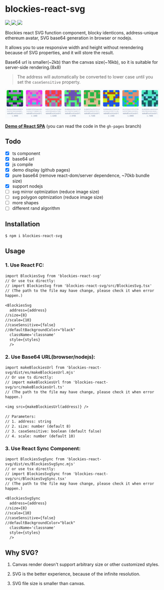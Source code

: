 # blockies-react-svg

<p >
  <a href="https://www.npmjs.com/package/blockies-react-svg" target="_blank">
    <img src="https://img.shields.io/npm/v/blockies-react-svg" />
  </a>
  <a href="https://www.npmjs.com/package/blockies-react-svg" target="_blank">
    <img src="https://img.shields.io/npm/dm/blockies-react-svg.svg" />
  </a>
    <a href="https://github.com/YYsuni/blockies-react-svg/blob/main/LICENSE" target="_blank">
    <img src="https://img.shields.io/npm/l/blockies-react-svg.svg">
  </a>
</p>

Blockies react SVG function component, blocky identicons, address-unique ethereum avatar, SVG base64 generation in browser or nodejs.

It allows you to use responsive width and height without rerendering because of SVG properties, and it will store the result.


Base64 url is smaller(~2kb) than the canvas size(~16kb), so it is suitable for server-side rendering.(8x8)

> The address will automatically be converted to lower case until you set the `caseSensitive` property.

![Sample of generated blockies](sample.png "Blockies")

[**Demo of React SPA**](https://yysuni.github.io/blockies-react-svg/) (you can read the code in the `gh-pages` branch)

## Todo
- [x] ts component
- [x] base64 url
- [x] js compile
- [x] demo display (github pages)
- [x] pure base64 (remove react-dom/server dependence, ~70kb bundle size)
- [x] support nodejs
- [ ] svg mirror optmization (reduce image size)
- [ ] svg polygon optmization (reduce image size)
- [ ] more shapes
- [ ] different rand algorithm

## Installation

```bash
$ npm i blockies-react-svg
```

## Usage

### 1. Use React FC:

```tsx
import BlockiesSvg from 'blockies-react-svg'
// Or use tsx directly:
// import BlockiesSvg from 'blockies-react-svg/src/BlockiesSvg.tsx'
// (The path to the file may have change, please check it when error happen.)

<BlockiesSvg 
  address={address}
//size={8}
//scale={10}
//caseSensitive={false}
//defaultBackgroundColor="black"
  className='classname'
  style={styles} 
  />
```

### 2. Use Base64 URL(browser/nodejs):

```tsx
import makeBlockiesUrl from 'blockies-react-svg/dist/es/makeBlockiesUrl.mjs'
// Or use ts directly:
// import makeBlockiesUrl from 'blockies-react-svg/src/makeBlockiesUrl.ts'
// (The path to the file may have change, please check it when error happen.)

<img src={makeBlockiesUrl(address)} />

// Parameters:
// 1. address: string
// 2. size: number (default 8)
// 3. caseSensitive: boolean (default false)
// 4. scale: number (default 10)
```

### 3. Use React Sync Component:

```tsx
import BlockiesSvgSync from 'blockies-react-svg/dist/es/BlockiesSvgSync.mjs'
// or use tsx directly:
// import BlockiesSvgSync from 'blockies-react-svg/src/BlockiesSvgSync.tsx'
// (The path to the file may have change, please check it when error happen.)

<BlockiesSvgSync 
  address={address} 
//size={8}
//scale={10}
//caseSensitive={false}
//defaultBackgroundColor="black"
  className='classname'
  style={styles} 
  />
```


## Why SVG?

1. Canvas render doesn't support arbitrary size or other customized styles.

2. SVG is the better experience, because of the infinite resolution.

3. SVG file size is smaller than canvas.
